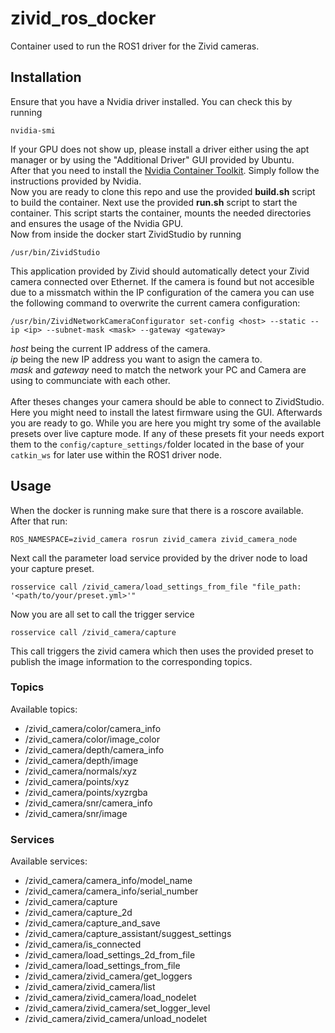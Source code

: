 # zivid_ros_docker
Container used to run the ROS1 driver for the Zivid cameras.

## Installation
Ensure that you have a Nvidia driver installed. You can check this by running
```shell
nvidia-smi
```
If your GPU does not show up, please install a driver either using the apt manager or by using the "Additional Driver" GUI provided by Ubuntu.\
After that you need to install the [Nvidia Container Toolkit](https://docs.nvidia.com/datacenter/cloud-native/container-toolkit/latest/install-guide.html). Simply follow the instructions provided by Nvidia.\
Now you are ready to clone this repo and use the provided **build.sh** script to build the container.
Next use the provided **run.sh** script to start the container. This script starts the container, mounts the needed directories and ensures the usage of the Nvidia GPU.\
Now from inside the docker start ZividStudio by running
```shell
/usr/bin/ZividStudio
```
This application provided by Zivid should automatically detect your Zivid camera connected over Ethernet. If the camera is found but not accesible due to a missmatch within the IP configuration of the camera you can use the following command to overwrite the current camera configuration:
```shell
/usr/bin/ZividNetworkCameraConfigurator set-config <host> --static --ip <ip> --subnet-mask <mask> --gateway <gateway>
```
*host* being the current IP address of the camera.\
*ip* being the new IP address you want to asign the camera to.\
*mask* and *gateway* need to match the network your PC and Camera are using to communciate with each other.\
\
After theses changes your camera should be able to connect to ZividStudio. Here you might need to install the latest firmware using the GUI. Afterwards you are ready to go. While you are here you might try some of the available presets over live capture mode. If any of these presets fit your needs export them to the `config/capture_settings/`folder located in the base of your `catkin_ws` for later use within the ROS1 driver node.

## Usage
When the docker is running make sure that there is a roscore available. After that run:
```shell
ROS_NAMESPACE=zivid_camera rosrun zivid_camera zivid_camera_node
```
Next call the parameter load service provided by the driver node to load your capture preset.
```shell
rosservice call /zivid_camera/load_settings_from_file "file_path: '<path/to/your/preset.yml>'"
```
Now you are all set to call the trigger service
```shell
rosservice call /zivid_camera/capture
```
This call triggers the zivid camera which then uses the provided preset to publish the image information to the corresponding topics.

### Topics
Available topics:
- /zivid_camera/color/camera_info
- /zivid_camera/color/image_color
- /zivid_camera/depth/camera_info
- /zivid_camera/depth/image
- /zivid_camera/normals/xyz
- /zivid_camera/points/xyz
- /zivid_camera/points/xyzrgba
- /zivid_camera/snr/camera_info
- /zivid_camera/snr/image

### Services
Available services:
- /zivid_camera/camera_info/model_name
- /zivid_camera/camera_info/serial_number
- /zivid_camera/capture
- /zivid_camera/capture_2d
- /zivid_camera/capture_and_save
- /zivid_camera/capture_assistant/suggest_settings
- /zivid_camera/is_connected
- /zivid_camera/load_settings_2d_from_file
- /zivid_camera/load_settings_from_file
- /zivid_camera/zivid_camera/get_loggers
- /zivid_camera/zivid_camera/list
- /zivid_camera/zivid_camera/load_nodelet
- /zivid_camera/zivid_camera/set_logger_level
- /zivid_camera/zivid_camera/unload_nodelet
